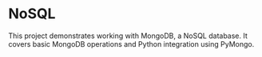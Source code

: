 # NoSQL

This project demonstrates working with MongoDB, a NoSQL database. It covers basic MongoDB operations and Python integration using PyMongo.

